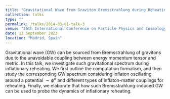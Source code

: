 ```yaml
---
title: "Gravitational Wave from Graviton Bremsstrahlung during Reheating"
collection: talks
type: ""
permalink: /talks/2014-03-01-talk-3
venue: "26th International Conference on Particle Physics and Cosmology (COSMO 2023)"
date: 13 September 2023 
location: "Madrid, Spain"
---
```


Gravitational wave (GW) can be sourced from Bremsstrahlung of gravitons due to  the unavoidable coupling between energy momentum tensor and metric.  In this talk, we investigate such  gravitational spectrum during inflationary reheating. We first outline the computation formalism, and then study the corresponding  GW spectrum considering inflaton oscillating around a potential $\sim \phi^{n}$ and different types of inflaton-matter couplings for reheating. Finally, we elaborate that how such Bremsstrahlung-induced GW can be used to probe the dynamics of inflationary reheating.
